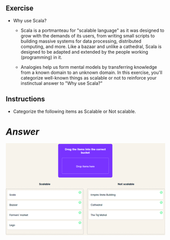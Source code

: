 ## **Exercise**

- Why use Scala?

  - Scala is a portmanteau for "scalable language" as it was designed to grow with the demands of its users, from writing small scripts to building massive systems for data processing, distributed computing, and more. Like a bazaar and unlike a cathedral, Scala is designed to be adapted and extended by the people working (programming) in it.

  - Analogies help us form mental models by transferring knowledge from a known domain to an unknown domain. In this exercise, you'll categorize well-known things as scalable or not to reinforce your instinctual answer to "Why use Scala?"

## **Instructions**
- Categorize the following items as Scalable or Not scalable.

# ***Answer***
![Image](./images/2.png)